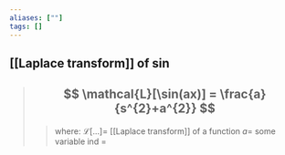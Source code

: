 ```yaml
---
aliases: [""]
tags: []
---
```


## [[Laplace transform]] of sin

> ## $$ \mathcal{L}[\sin(ax)] = \frac{a}{s^{2}+a^{2}} $$ 
>> where:
>> $\mathcal{L}[...] =$ [[Laplace transform]] of a function
>> $a=$ some variable ind
>> $=$
